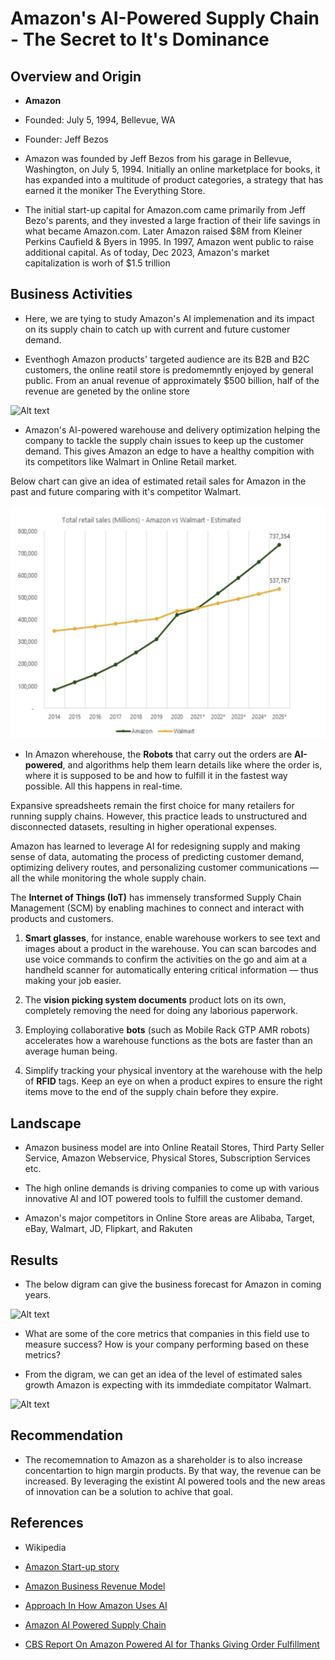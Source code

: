 # Amazon's AI-Powered Supply Chain - The Secret to It's Dominance

## Overview and Origin

* **Amazon**

* Founded: July 5, 1994, Bellevue, WA

* Founder: Jeff Bezos

* Amazon was founded by Jeff Bezos from his garage in Bellevue, Washington, on July 5, 1994. Initially an online marketplace for books, it has expanded into a multitude of product categories, a strategy that has earned it the moniker The Everything Store.

* The initial start-up capital for Amazon.com came primarily from Jeff Bezo's parents, and they invested a large fraction of their life savings in what became Amazon.com. Later Amazon raised $8M from Kleiner Perkins Caufield & Byers in 1995. In 1997, Amazon went public to raise additional capital. 
As of today, Dec 2023, Amazon's market capitalization is worh of $1.5 trillion

## Business Activities

* Here, we are tying to study Amazon's AI implemenation and its impact on its supply chain to catch up with current and future customer demand.

* Eventhogh Amazon products' targeted audience are its B2B and B2C customers, the online reatil store is predomemntly enjoyed by general public.
From an anual revenue of approximately $500 billion, half of the revenue are geneted by the online store

![Alt text](<Screenshot 2023-12-06 at 2.04.10 PM.png>)

* Amazon's AI-powered warehouse and delivery optimization helping the company to tackle the supply chain issues to keep up the customer demand. This gives Amazon an edge to have a healthy compition with its competitors like Walmart in Online Retail market.

Below chart can give an idea of estimated retail sales for Amazon in the past and future comparing with it's competitor Walmart. 

![Alt text](image.png)


* In Amazon wherehouse, the **Robots** that carry out the orders are **AI-powered**, and algorithms help them learn details like where the order is, where it is supposed to be and how to fulfill it in the fastest way possible. All this happens in real-time.

Expansive spreadsheets remain the first choice for many retailers for running supply chains. However, this practice leads to unstructured and disconnected datasets, resulting in higher operational expenses.

Amazon has learned to leverage AI for redesigning supply and making sense of data, automating the process of predicting customer demand, optimizing delivery routes, and personalizing customer communications — all the while monitoring the whole supply chain.

The **Internet of Things (IoT)** has immensely transformed Supply Chain Management (SCM) by enabling machines to connect and interact with products and customers.

1. **Smart glasses**, for instance, enable warehouse workers to see text and images about a product in the warehouse. You can scan barcodes and use voice commands to confirm the activities on the go and aim at a handheld scanner for automatically entering critical information — thus making your job easier.

2. The **vision picking system documents** product lots on its own, completely removing the need for doing any laborious paperwork.

3. Employing collaborative **bots** (such as Mobile Rack GTP AMR robots) accelerates how a warehouse functions as the bots are faster than an average human being.

4. Simplify tracking your physical inventory at the warehouse with the help of **RFID** tags. Keep an eye on when a product expires to ensure the right items move to the end of the supply chain before they expire.

## Landscape

* Amazon business model are into Online Reatail Stores, Third Party Seller Service, Amazon Webservice, Physical Stores, Subscription Services etc.

* The high online demands is driving companies to come up with various innovative AI and IOT powered tools to fulfill the customer demand. 

* Amazon's major competitors in Online Store areas are Alibaba, Target, eBay, Walmart, JD, Flipkart, and Rakuten

## Results

* The below digram can give the business forecast for Amazon in coming years.

![Alt text](<Screenshot 2023-12-05 at 9.04.56 PM.png>)

* What are some of the core metrics that companies in this field use to measure success? How is your company performing based on these metrics?

* From the digram, we can get an idea of the level of estimated sales growth Amazon is expecting with its immdediate compitator Walmart.

![Alt text](<Screenshot 2023-12-06 at 2.50.48 PM.png>)

## Recommendation

* The recomemnation to Amazon as a shareholder is to also increase concentartion to hign margin products. By that way, the revenue can be increased. By leveraging the existint AI powered tools and the new areas of innovation can be a solution to achive that goal.

## References

- Wikipedia
- [Amazon Start-up story](https://www.fundable.com/learn/startup-stories/amazon)
- [Amazon Business Revenue Model](https://startuptalky.com/business-revenue-model-amazon/)
- [Approach In How Amazon Uses AI](https://www.zentail.com/blog/amazons-flywheel-approach-how-amazon-uses-ai)
- [Amazon AI Powered Supply Chain](https://www.fool.com/investing/2023/05/10/is-amazons-ai-powered-supply-chain-the-secret-to-i/)

- [CBS Report On Amazon Powered AI for Thanks Giving Order Fulfillment](https://tbtech.co/featured-news/amazons-ai-logistics-warehouses/)
